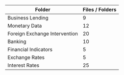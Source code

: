 | Folder                        |   Files / Folders |
|-------------------------------|-------------------|
| Business Lending              |                 9 |
| Monetary Data                 |                12 |
| Foreign Exchange Intervention |                20 |
| Banking                       |                10 |
| Financial Indicators          |                 5 |
| Exchange Rates                |                 5 |
| Interest Rates                |                25 |